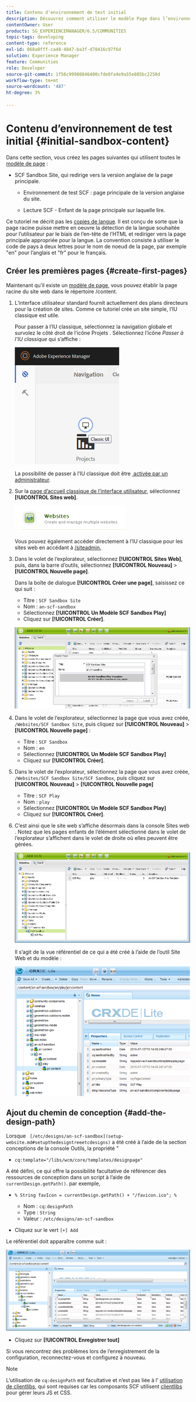 ```yaml
---
title: Contenu d’environnement de test initial
description: Découvrez comment utiliser le modèle Page dans l’environnement de test pour créer une page principale pour une version anglaise d’un site web et une page enfant de la page principale.
contentOwner: User
products: SG_EXPERIENCEMANAGER/6.5/COMMUNITIES
topic-tags: developing
content-type: reference
exl-id: 068a0fff-ca48-4847-ba3f-d78416c97f6d
solution: Experience Manager
feature: Communities
role: Developer
source-git-commit: 1f56c99980846400cfde8fa4e9a55e885bc2258d
workflow-type: tm+mt
source-wordcount: '487'
ht-degree: 3%

---
```


# Contenu d’environnement de test initial {#initial-sandbox-content}

Dans cette section, vous créez les pages suivantes qui utilisent toutes le [modèle de page](initial-app.md#createthepagetemplate) :

* SCF Sandbox Site, qui redirige vers la version anglaise de la page principale.

   * Environnement de test SCF : page principale de la version anglaise du site.

   * Lecture SCF - Enfant de la page principale sur laquelle lire.

Ce tutoriel ne décrit pas les [copies de langue](../../help/sites-administering/tc-prep.md). Il est conçu de sorte que la page racine puisse mettre en oeuvre la détection de la langue souhaitée pour l’utilisateur par le biais de l’en-tête de l’HTML et rediriger vers la page principale appropriée pour la langue. La convention consiste à utiliser le code de pays à deux lettres pour le nom de noeud de la page, par exemple &quot;en&quot; pour l’anglais et &quot;fr&quot; pour le français.

## Créer les premières pages {#create-first-pages}

Maintenant qu’il existe un [modèle de page](initial-app.md#createthepagetemplate), vous pouvez établir la page racine du site web dans le répertoire /content.

1. L’interface utilisateur standard fournit actuellement des plans directeurs pour la création de sites. Comme ce tutoriel crée un site simple, l’IU classique est utile.

   Pour passer à l’IU classique, sélectionnez la navigation globale et survolez le côté droit de l’icône Projets . Sélectionnez l’icône *Passer à l’IU classique* qui s’affiche :

   ![classic-ui](assets/classic-ui.png)

   La possibilité de passer à l’IU classique doit être [&#x200B; activée par un administrateur](../../help/sites-administering/enable-classic-ui.md).

1. Sur la [page d’accueil classique de l’interface utilisateur](http://localhost:4502/welcome.html), sélectionnez **[!UICONTROL Sites web]**.

   ![classic-ui-website](assets/classic-ui-website.png)

   Vous pouvez également accéder directement à l’IU classique pour les sites web en accédant à [/siteadmin.](http://localhost:4502/siteadmin)

1. Dans le volet de l’explorateur, sélectionnez **[!UICONTROL Sites Web]**, puis, dans la barre d’outils, sélectionnez **[!UICONTROL Nouveau]** > **[!UICONTROL Nouvelle page]**.

   Dans la boîte de dialogue **[!UICONTROL Créer une page]**, saisissez ce qui suit :

   * Titre : `SCF Sandbox Site`
   * Nom : `an-scf-sandbox`
   * Sélectionnez **[!UICONTROL Un Modèle SCF Sandbox Play]**
   * Cliquez sur **[!UICONTROL Créer]**.

   ![classic-ui-create-page](assets/classic-ui-create-page.png)

1. Dans le volet de l’explorateur, sélectionnez la page que vous avez créée, `/Websites/SCF Sandbox Site`, puis cliquez sur **[!UICONTROL Nouveau]** > **[!UICONTROL Nouvelle page]** :

   * Titre : `SCF Sandbox`
   * Nom : `en`
   * Sélectionnez **[!UICONTROL Un Modèle SCF Sandbox Play]**
   * Cliquez sur **[!UICONTROL Créer]**.

1. Dans le volet de l’explorateur, sélectionnez la page que vous avez créée, `/Websites/SCF Sandbox Site/SCF Sandbox`, puis cliquez sur **[!UICONTROL Nouveau]** > **[!UICONTROL Nouvelle page]**

   * Titre : `SCF Play`
   * Nom : `play`
   * Sélectionnez **[!UICONTROL Un Modèle SCF Sandbox Play]**
   * Cliquez sur **[!UICONTROL Créer]**.

1. C’est ainsi que le site web s’affiche désormais dans la console Sites web . Notez que les pages enfants de l’élément sélectionné dans le volet de l’explorateur s’affichent dans le volet de droite où elles peuvent être gérées.

   ![classic-ui-website-page](assets/classic-ui-website-page.png)

   Il s’agit de la vue référentiel de ce qui a été créé à l’aide de l’outil Site Web et du modèle :

   ![classic-ui-repository-view](assets/classic-ui-repository-view.png)

## Ajout du chemin de conception {#add-the-design-path}

Lorsque ` [/etc/designs/an-scf-sandbox](setup-website.md#setupthedesigntreeetcdesigns)` a été créé à l’aide de la section conceptions de la console Outils, la propriété &quot;

* `cq:template="/libs/wcm/core/templates/designpage"`

A été défini, ce qui offre la possibilité facultative de référencer des ressources de conception dans un script à l’aide de `currentDesign.getPath()`. par exemple,

* `% String favIcon = currentDesign.getPath() + "/favicon.ico"; %`


   * Nom : `cq:designPath`
   * Type : `String`
   * Valeur : `/etc/designs/an-scf-sandbox`

* Cliquez sur le vert `[+] Add`

Le référentiel doit apparaître comme suit :

![classic-ui-repository-path](assets/classic-ui-repository-path.png)

* Cliquez sur **[!UICONTROL Enregistrer tout]**

Si vous rencontrez des problèmes lors de l’enregistrement de la configuration, reconnectez-vous et configurez à nouveau.

>[!NOTE]
>
>L’utilisation de `cq:designPath` est facultative et n’est pas liée à l’ [utilisation de clientlibs](develop-app.md#includeclientlibsintemplate), qui sont requises car les composants SCF utilisent [clientlibs](client-customize.md#clientlibs-for-scf) pour gérer leurs JS et CSS.
